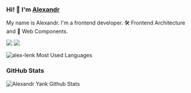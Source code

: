 ### Hi! 👋 I'm [Alexandr](https://alexlenk.ru)

My name is Alexandr. I'm a frontend developer.
🛠 Frontend Architecture and 🚀 Web Components.

[![](https://komarev.com/ghpvc/?username=alex-lenk&color=blue&label=Profile%20Views)](https://github.com/alex-lenk)
[![](https://img.shields.io/github/followers/alex-lenk?label=GitHub%20Followers)](https://github.com/alex-lenk)


<img data-src="https://github-readme-stats.vercel.app/api/top-langs/?username=alex-lenk&amp;layout=compact" alt="alex-lenk Most Used Languages" class="mw-100 shadow lazyloaded" src="https://github-readme-stats.vercel.app/api/top-langs/?username=alex-lenk&amp;layout=compact">


### GitHub Stats

![Alexandr Yank Github Stats](https://github-readme-stats.vercel.app/api?username=alex-lenk&theme=dark)
